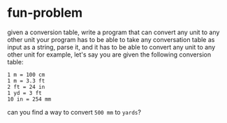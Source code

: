 # fun-problem

given a conversion table, write a program that can convert any unit to any other unit
your program has to be able to take any conversation table as input as a string, parse it, and it has to be able to convert any unit to any other unit
for example, let's say you are given the following conversion table:
```
1 m = 100 cm
1 m = 3.3 ft
2 ft = 24 in
1 yd = 3 ft
10 in = 254 mm
```
can you find a way to convert `500 mm` to `yards`?
